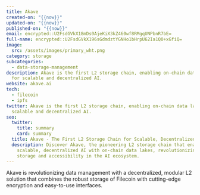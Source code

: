 ```yaml
---
title: Akave
created-on: "{{now}}"
updated-on: "{{now}}"
published-on: "{{now}}"
email: encrypted::U2FsdGVkX18mDs0AjeKiX3kZ460wf8RMgqUNPbnR7bE=
full-name: encrypted::U2FsdGVkX196sGdmdztYGNHo1bHrpU62Ia1Q0+xGfiQ=
image:
  src: /assets/images/primary_wht.png
category: storage
subcategories:
  - data-storage-management
description: Akave is the first L2 storage chain, enabling on-chain data lakes
  for scalable and decentralized AI.
website: akave.ai
tech:
  - filecoin
  - ipfs
twitter: Akave is the first L2 storage chain, enabling on-chain data lakes for
  scalable and decentralized AI.
seo:
  twitter:
    title: summary
    card: summary
  title: Akave - The First L2 Storage Chain for Scalable, Decentralized AI Data Lakes
  description: Discover Akave, the pioneering L2 storage chain that enables
    scalable, decentralized AI with on-chain data lakes, revolutionizing data
    storage and accessibility in the AI ecosystem.
---
```

Akave is revolutionizing data management with a decentralized, modular L2 solution that combines the robust storage of Filecoin with cutting-edge encryption and easy-to-use interfaces.
